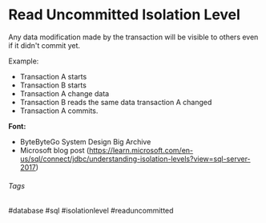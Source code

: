 # Read Uncommitted Isolation Level

Any data modification made by the transaction will be visible to others even if it didn't commit yet.

Example: 

- Transaction A starts
- Transaction B starts
- Transaction A change data
- Transaction B reads the same data transaction A changed
- Transaction A commits.

**Font:** 
- ByteByteGo System Design Big Archive
- Microsoft blog post (https://learn.microsoft.com/en-us/sql/connect/jdbc/understanding-isolation-levels?view=sql-server-2017)
###### Tags

#database #sql #isolationlevel #readuncommitted
